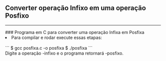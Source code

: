 ## Converter operação Infixo em uma operação Posfixo
<hr>
### Programa em C para converter uma operação Infixa em Posfixa
<br>
<li>Para compilar e rodar execute essas etapas:</li>
<br>
```
$  gcc posfixa.c -o posfixa
$ ./posfixa
``` 
<br>
Digite a operação -infixo e o programa retornará -posfixo.
  
